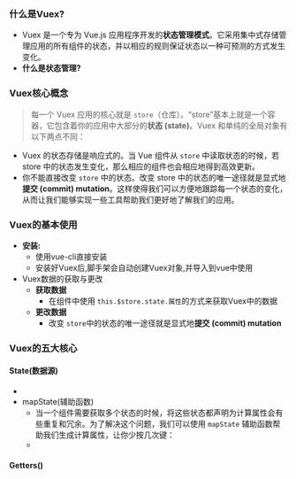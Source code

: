 ### 什么是Vuex?

- Vuex 是一个专为 Vue.js 应用程序开发的**状态管理模式**。它采用集中式存储管理应用的所有组件的状态，并以相应的规则保证状态以一种可预测的方式发生变化。
- **什么是状态管理?**

### Vuex核心概念

> 每一个 Vuex 应用的核心就是 `store`（仓库）。“store”基本上就是一个容器，它包含着你的应用中大部分的**状态 (state)**。Vuex 和单纯的全局对象有以下两点不同：

- Vuex 的状态存储是响应式的。当 Vue 组件从 `store` 中读取状态的时候，若 store 中的状态发生变化，那么相应的组件也会相应地得到高效更新。
- 你不能直接改变 `store` 中的状态。改变 store 中的状态的唯一途径就是显式地**提交 (commit) mutation**。这样使得我们可以方便地跟踪每一个状态的变化，从而让我们能够实现一些工具帮助我们更好地了解我们的应用。

### Vuex的基本使用

- **安装:**
    - 使用vue-cli直接安装
    - 安装好Vuex后,脚手架会自动创建Vuex对象,并导入到vue中使用
- Vuex数据的获取与更改
    - **获取数据**
        - 在组件中使用 `this.$store.state.属性`的方式来获取Vuex中的数据
    - **更改数据**
        - 改变 `store`中的状态的唯一途径就是显式地**提交 (commit) mutation**

### Vuex的五大核心

#### State(数据源)

- 
- mapState(辅助函数)
    - 当一个组件需要获取多个状态的时候，将这些状态都声明为计算属性会有些重复和冗余。为了解决这个问题，我们可以使用 `mapState` 辅助函数帮助我们生成计算属性，让你少按几次键：
    - 



#### Getters()




